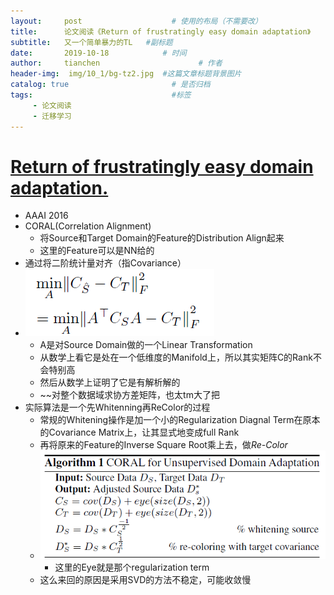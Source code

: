 ```yaml
---
layout:     post                    # 使用的布局（不需要改）
title:      论文阅读《Return of frustratingly easy domain adaptation》         # 标题 
subtitle:   又一个简单暴力的TL   #副标题
date:       2019-10-18            # 时间
author:     tianchen                      # 作者
header-img:  img/10_1/bg-tz2.jpg  #这篇文章标题背景图片  
catalog: true                       # 是否归档
tags:                               #标签
     - 论文阅读
     - 迁移学习
---
```


# [Return of frustratingly easy domain adaptation.](https://arxiv.org/abs/1511.05547)

* AAAI 2016
* CORAL(Correlation Alignment) 
    * 将Source和Target Domain的Feature的Distribution Align起来
    * 这里的Feature可以是NN给的
* 通过将二阶统计量对齐（指Covariance）
* ![](https://github.com/A-suozhang/MyPicBed/raw/master/img/20191018132341.png)
    * A是对Source Domain做的一个Linear Transformation
    * 从数学上看它是处在一个低维度的Manifold上，所以其实矩阵C的Rank不会特别高
    * 然后从数学上证明了它是有解析解的
    * ~~对整个数据域求协方差矩阵，也太tm大了把
* 实际算法是一个先Whitenning再ReColor的过程
    * 常规的Whitening操作是加一个小的Regularization Diagnal Term在原本的Covariance Matrix上，让其显式地变成full Rank
    * 再将原来的Feature的Inverse Square Root乘上去，做*Re-Color*
    * ![](https://github.com/A-suozhang/MyPicBed/raw/master/img/20191018133623.png)
        * 这里的Eye就是那个regularization term
    * 这么来回的原因是采用SVD的方法不稳定，可能收敛慢

